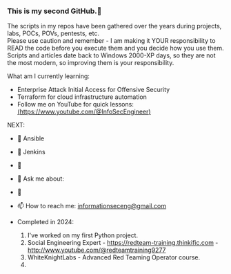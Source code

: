 ### This is my second GitHub.👋

The scripts in my repos have been gathered over the years during projects, labs, POCs, POVs, pentests, etc. <BR> Please use caution and remember - I am making it YOUR responsibility to READ the code before you execute them and you decide how you use them.<BR> Scripts and articles date back to Windows 2000-XP days, so they are not the most modern, so improving them is your responsibility. 

What am I currently learning:
- Enterprise Attack Initial Access for Offensive Security<BR>
- Terraform for cloud infrastructure automation<BR>
- Follow me on YouTube for quick lessons:<BR>
[(https://www.youtube.com/@InfoSecEngineer)](https://www.youtube.com/@InfoSecEngineer)


NEXT:
- 🔭 Ansible
- 🌱 Jenkins
- 👯 
- 🤔 Ask me about: <something>
- 💬 
- 📫 How to reach me: informationseceng@gmail.com 


- Completed in 2024:
  1) I've worked on my first Python project.
  2) Social Engineering Expert - https://redteam-training.thinkific.com - http://www.youtube.com/@redteamtraining9277
  3) WhiteKnightLabs - Advanced Red Teaming Operator course.
  4) 

